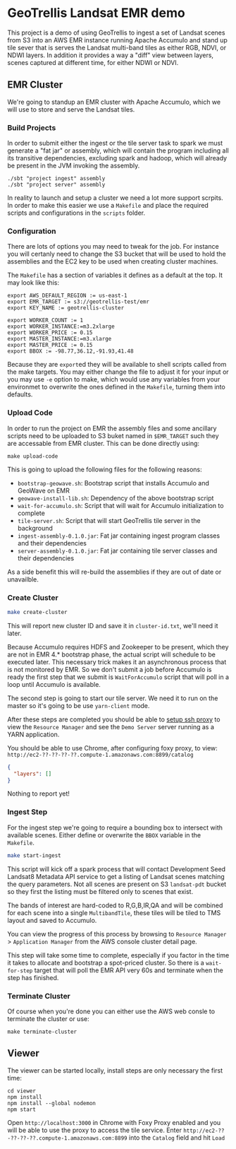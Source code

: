 # GeoTrellis Landsat EMR demo

This project is a demo of using GeoTrellis to ingest a set of Landsat scenes from S3 into an AWS EMR instance running Apache Accumulo and stand up tile sever that is serves the Landsat multi-band tiles as either RGB, NDVI, or NDWI layers. In addition it provides a way a "diff" view between layers, scenes captured at different time, for either NDWI or NDVI.

## EMR Cluster

We're going to standup an EMR cluster with Apache Accumulo, which we will use to store and serve the Landsat tiles.

### Build Projects

In order to submit either the ingest or the tile server task to spark we must generate a "fat jar" or assembly, which will contain the program including all its transitive dependencies, excluding spark and hadoop, which will already be present in the JVM invoking the assembly.

```console
./sbt "project ingest" assembly
./sbt "project server" assembly
```

In reality to launch and setup a cluster we need a lot more support scrpits. In order to make this easier we use a `Makefile` and place the required scripts and configurations in the `scripts` folder.

### Configuration

There are lots of options you may need to tweak for the job. For instance you will certanly need to change the S3 bucket that will be used to hold the assemblies and the EC2 key to be used when creating cluster machines.

The `Makefile` has a section of variables it defines as a default at the top. It may look like this:

```make
export AWS_DEFAULT_REGION := us-east-1
export EMR_TARGET := s3://geotrellis-test/emr
export KEY_NAME := geotrellis-cluster

export WORKER_COUNT := 1
export WORKER_INSTANCE:=m3.2xlarge
export WORKER_PRICE := 0.15
export MASTER_INSTANCE:=m3.xlarge
export MASTER_PRICE := 0.15
export BBOX := -98.77,36.12,-91.93,41.48
```

Because they are `export`ed they will be available to shell scripts called from the make targets. You may either change the file to adjust it for your input or you may use `-e` option to make, which would use any variables from your environmet to overwrite the ones defined in the `Makefile`, turning them into defaults.


### Upload Code

In order to run the project on EMR the assembly files and some ancillary scripts need to be uploaded to S3 buket named in `$EMR_TARGET` such they are accessable from EMR cluster. This can be done directly using:

```console
make upload-code
```
This is going to upload the following files for the following reasons:
 - `bootstrap-geowave.sh`: Bootstrap script that installs Accumulo and GeoWave on EMR
 - `geowave-install-lib.sh`: Dependency of the above bootstrap script
 - `wait-for-accumulo.sh`: Script that will wait for Accumulo initialization to complete
 - `tile-server.sh`: Script that will start GeoTrellis tile server in the background
 - `ingest-assembly-0.1.0.jar`: Fat jar containing ingest program classes and their dependencies
 - `server-assembly-0.1.0.jar`: Fat jar containing tile server classes and their dependencies

As a side benefit this will re-build the assemblies if they are out of date or unavailble.

### Create Cluster

```sh
make create-cluster
```

This will report new cluster ID and save it in `cluster-id.txt`, we'll need it later.

Because Accumulo requires HDFS and Zookeeper to be present, which they are not in EMR 4.* bootstrap phase, the actual script will schedule to be executed later. This necessary trick makes it an asynchronous process that is not monitored by EMR. So we  don't submit a job before Accumulo is ready the first step that we submit is `WaitForAccumulo` script that will poll in a loop until Accumulo is available.

The second step is going to start our tile server. We need it to run on the master so it's going to be use `yarn-client` mode.

After these steps are completed you should be able to [setup ssh proxy](https://docs.aws.amazon.com/ElasticMapReduce/latest/ManagementGuide/emr-connect-master-node-proxy.html) to view the `Resource Manager` and see the `Demo Server` server running as a YARN application.

You should be able to use Chrome, after configuring foxy proxy, to view: `http://ec2-??-??-??-??.compute-1.amazonaws.com:8899/catalog`

```json
{
  "layers": []
}
```

Nothing to report yet!

### Ingest Step

For the ingest step we're going to require a bounding box to intersect with available scenes.
Either define or overwrite the `BBOX` variable in the `Makefile`.

```sh
make start-ingest
```

This script will kick off a spark process that will contact Development Seed Landsat8 Metadata API service to get a listing of Landsat scenes matching the query parameters. Not all scenes are present on S3 `landsat-pdt` bucket so they first the listing must be filtered only to scenes that exist.

The bands of interest are hard-coded to R,G,B,IR,QA and will be combined for each scene into a single `MultibandTile`, these tiles will be tiled to TMS layout and saved to Accumulo.

You can view the progress of this process by browsing to `Resource Manager` > `Application Manager` from the AWS console cluster detail page.

This step will take some time to complete, especially if you factor in the time it takes to allocate and bootstrap a spot-priced cluster. So there is a `wait-for-step` target that will poll the EMR API very 60s and terminate when the step has finished.

### Terminate Cluster

Of course when you're done you can either use the AWS web consle to terminate the cluster or use:

```console
make terminate-cluster
```

## Viewer

The viewer can be started locally, install steps are only necessary the first time:

```
cd viewer
npm install
npm install --global nodemon
npm start
```

Open `http://localhost:3000` in Chrome with Foxy Proxy enabled and you will be able to use the proxy to access the tile service.
Enter `http://ec2-??-??-??-??.compute-1.amazonaws.com:8899` into the `Catalog` field and hit `Load`
